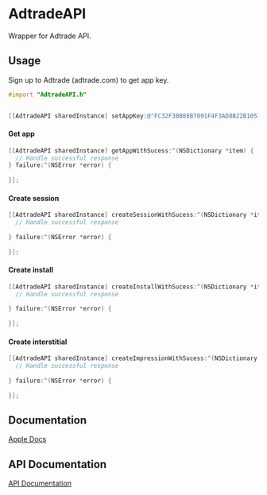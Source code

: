 AdtradeAPI
==========

Wrapper for Adtrade API. 

Usage
-----

Sign up to Adtrade (adtrade.com) to get app key. 

```objective-c
#import "AdtradeAPI.h"
```

```objective-c

[[AdtradeAPI sharedInstance] setAppKey:@"FC32F3BB88B7091F4F3AD8B22B105728"];

```

#### Get app
```objective-c
[[AdtradeAPI sharedInstance] getAppWithSucess:^(NSDictionary *item) {
  // Handle successful response
} failure:^(NSError *error) {
  
}];
```

#### Create session
```objective-c
[[AdtradeAPI sharedInstance] createSessionWithSucess:^(NSDictionary *item) {
  // Handle successful response
  
} failure:^(NSError *error) {
        
}];
```

#### Create install
```objective-c
[[AdtradeAPI sharedInstance] createInstallWithSucess:^(NSDictionary *item) {
  // Handle successful response
  
} failure:^(NSError *error) {
        
}];
```

#### Create interstitial
```objective-c
[[AdtradeAPI sharedInstance] createImpressionWithSucess:^(NSDictionary *item) {
  // Handle successful response
  
} failure:^(NSError *error) {
        
}];
```


Documentation
-------------

[Apple Docs](http://adtrade.github.io/adtrade-ios-api/logs/appledoc/html/Classes/AdtradeAPI.html)


API Documentation
-----------------

[API Documentation](http://docs.adtrade.apiary.io/#reference/0/impressions)

